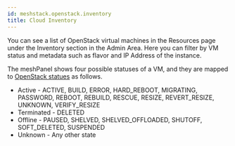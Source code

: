```yaml
---
id: meshstack.openstack.inventory
title: Cloud Inventory
---
```


You can see a list of OpenStack virtual machines in the Resources page under the Inventory section in the Admin Area.
Here you can filter by VM status and metadata such as flavor and IP Address of the instance.

The meshPanel shows four possible statuses of a VM, and they are mapped to [OpenStack statues](https://docs.openstack.org/api-guide/compute/server_concepts.html) as follows.

* Active -  ACTIVE, BUILD, ERROR, HARD_REBOOT, MIGRATING, PASSWORD, REBOOT, REBUILD, RESCUE, RESIZE, REVERT_RESIZE, UNKNOWN, VERIFY_RESIZE
* Terminated - DELETED
* Offline - PAUSED, SHELVED, SHELVED_OFFLOADED, SHUTOFF, SOFT_DELETED, SUSPENDED
* Unknown - Any other state

